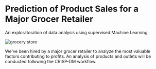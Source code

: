 # Prediction of Product Sales for a Major Grocer Retailer
An exploratoration of data analysis using supervised Machine Learning

![grocery store](https://github.com/NemesisCrociata/Prediction-of-Product-Sales/assets/132013562/2e0008a0-5be4-42d0-b56b-a55a9d9fbfd6)

We've been hired by a major grocer retailer to analyze the most valuable factors contributing to profits. An analysis of products and outlets will be conducted following the CRISP-DM workflow.
